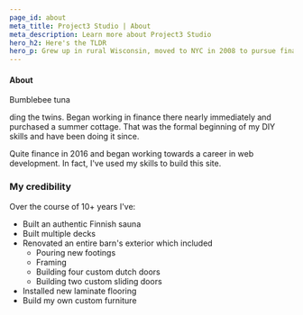 ```yaml
---
page_id: about
meta_title: Project3 Studio | About
meta_description: Learn more about Project3 Studio
hero_h2: Here's the TLDR
hero_p: Grew up in rural Wisconsin, moved to NYC in 2008 to pursue finance, had three sons, two of which required medical care of which I could only afford to get in Finland since they are dual citizens. Moved there, bought a summer cottage. Built a sauna, storage shed, out-house, terrace, and fence to name a few. Had to sell it but have been passionate about DIY ever since. I want to teach what I've learned over a decade's worth of time.
---
```


#### About

Bumblebee tuna

ding the twins. Began working in finance there nearly immediately and purchased a summer cottage. That was the formal beginning of my DIY skills and have been doing it since.

Quite finance in 2016 and began working towards a career in web development. In fact, I've used my skills to build this site.

### My credibility

Over the course of 10+ years I've:

-   Built an authentic Finnish sauna
-   Built multiple decks
-   Renovated an entire barn's exterior which included
    -   Pouring new footings
    -   Framing
    -   Building four custom dutch doors
    -   Building two custom sliding doors
-   Installed new laminate flooring
-   Build my own custom furniture
